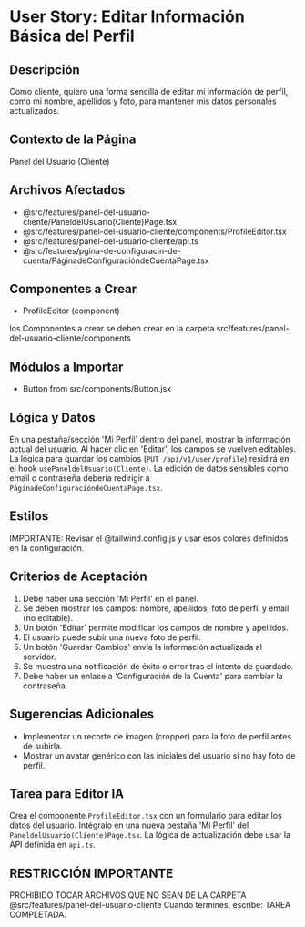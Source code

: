 # User Story: Editar Información Básica del Perfil

## Descripción
Como cliente, quiero una forma sencilla de editar mi información de perfil, como mi nombre, apellidos y foto, para mantener mis datos personales actualizados.

## Contexto de la Página
Panel del Usuario (Cliente)

## Archivos Afectados
- @src/features/panel-del-usuario-cliente/PaneldelUsuario(Cliente)Page.tsx
- @src/features/panel-del-usuario-cliente/components/ProfileEditor.tsx
- @src/features/panel-del-usuario-cliente/api.ts
- @src/features/pgina-de-configuracin-de-cuenta/PáginadeConfiguracióndeCuentaPage.tsx

## Componentes a Crear
- ProfileEditor (component)

 los Componentes a crear se deben crear en la carpeta src/features/panel-del-usuario-cliente/components

## Módulos a Importar
- Button from src/components/Button.jsx

## Lógica y Datos
En una pestaña/sección 'Mi Perfil' dentro del panel, mostrar la información actual del usuario. Al hacer clic en 'Editar', los campos se vuelven editables. La lógica para guardar los cambios (`PUT /api/v1/user/profile`) residirá en el hook `usePaneldelUsuario(Cliente)`. La edición de datos sensibles como email o contraseña debería redirigir a `PáginadeConfiguracióndeCuentaPage.tsx`.

## Estilos
IMPORTANTE: Revisar el @tailwind.config.js y usar esos colores definidos en la configuración.

## Criterios de Aceptación
1. Debe haber una sección 'Mi Perfil' en el panel.
2. Se deben mostrar los campos: nombre, apellidos, foto de perfil y email (no editable).
3. Un botón 'Editar' permite modificar los campos de nombre y apellidos.
4. El usuario puede subir una nueva foto de perfil.
5. Un botón 'Guardar Cambios' envía la información actualizada al servidor.
6. Se muestra una notificación de éxito o error tras el intento de guardado.
7. Debe haber un enlace a 'Configuración de la Cuenta' para cambiar la contraseña.

## Sugerencias Adicionales
- Implementar un recorte de imagen (cropper) para la foto de perfil antes de subirla.
- Mostrar un avatar genérico con las iniciales del usuario si no hay foto de perfil.

## Tarea para Editor IA
Crea el componente `ProfileEditor.tsx` con un formulario para editar los datos del usuario. Intégralo en una nueva pestaña 'Mi Perfil' del `PaneldelUsuario(Cliente)Page.tsx`. La lógica de actualización debe usar la API definida en `api.ts`.


## RESTRICCIÓN IMPORTANTE
PROHIBIDO TOCAR ARCHIVOS QUE NO SEAN DE LA CARPETA @src/features/panel-del-usuario-cliente
 Cuando termines, escribe: TAREA COMPLETADA.
